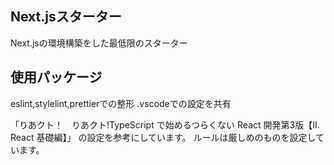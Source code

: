 ## Next.jsスターター
Next.jsの環境構築をした最低限のスターター

## 使用パッケージ
eslint,stylelint,prettierでの整形
.vscodeでの設定を共有

「りあクト！　りあクト!TypeScript で始めるつらくない React 開発第3版【II. React 基礎編】」
の設定を参考にしています。
ルールは厳しめのものを設定しています。

